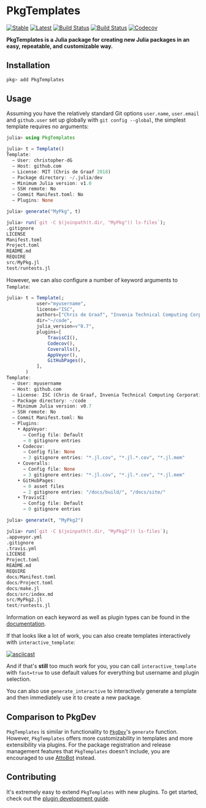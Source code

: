 # PkgTemplates

[![Stable](https://img.shields.io/badge/docs-stable-blue.svg)](https://invenia.github.io/PkgTemplates.jl/stable)
[![Latest](https://img.shields.io/badge/docs-latest-blue.svg)](https://invenia.github.io/PkgTemplates.jl/latest)
[![Build Status](https://travis-ci.org/invenia/PkgTemplates.jl.svg?branch=master)](https://travis-ci.org/invenia/PkgTemplates.jl)
[![Build Status](https://ci.appveyor.com/api/projects/status/r24xamruqlm88uti/branch/master?svg=true)](https://ci.appveyor.com/project/christopher-dG/pkgtemplates-jl/branch/master)
[![Codecov](https://codecov.io/gh/invenia/PkgTemplates.jl/branch/master/graph/badge.svg)](https://codecov.io/gh/invenia/PkgTemplates.jl)

**PkgTemplates is a Julia package for creating new Julia packages in an easy,
repeatable, and customizable way.**

## Installation

```julia
pkg> add PkgTemplates
```

## Usage

Assuming you have the relatively standard Git options `user.name`, `user.email` and `github.user` set up globally with `git config --global`, the simplest template requires no arguments:

```julia
julia> using PkgTemplates

julia> t = Template()
Template:
  → User: christopher-dG
  → Host: github.com
  → License: MIT (Chris de Graaf 2018)
  → Package directory: ~/.julia/dev
  → Minimum Julia version: v1.0
  → SSH remote: No
  → Commit Manifest.toml: No
  → Plugins: None

julia> generate("MyPkg", t)

julia> run(`git -C $(joinpath(t.dir, "MyPkg")) ls-files`);
.gitignore
LICENSE
Manifest.toml
Project.toml
README.md
REQUIRE
src/MyPkg.jl
test/runtests.jl
```

However, we can also configure a number of keyword arguments to `Template`:

```julia
julia> t = Template(;
           user="myusername",
           license="ISC",
           authors=["Chris de Graaf", "Invenia Technical Computing Corporation"],
           dir="~/code",
           julia_version=v"0.7",
           plugins=[
               TravisCI(),
               Codecov(),
               Coveralls(),
               AppVeyor(),
               GitHubPages(),
           ],
       )
Template:
  → User: myusername
  → Host: github.com
  → License: ISC (Chris de Graaf, Invenia Technical Computing Corporation 2018)
  → Package directory: ~/code
  → Minimum Julia version: v0.7
  → SSH remote: No
  → Commit Manifest.toml: No
  → Plugins:
    • AppVeyor:
      → Config file: Default
      → 0 gitignore entries
    • Codecov:
      → Config file: None
      → 3 gitignore entries: "*.jl.cov", "*.jl.*.cov", "*.jl.mem"
    • Coveralls:
      → Config file: None
      → 3 gitignore entries: "*.jl.cov", "*.jl.*.cov", "*.jl.mem"
    • GitHubPages:
      → 0 asset files
      → 2 gitignore entries: "/docs/build/", "/docs/site/"
    • TravisCI:
      → Config file: Default
      → 0 gitignore entries

julia> generate(t, "MyPkg2")

julia> run(`git -C $(joinpath(t.dir, "MyPkg2")) ls-files`);
.appveyor.yml
.gitignore
.travis.yml
LICENSE
Project.toml
README.md
REQUIRE
docs/Manifest.toml
docs/Project.toml
docs/make.jl
docs/src/index.md
src/MyPkg2.jl
test/runtests.jl
```

Information on each keyword as well as plugin types can be found in the
[documentation](https://invenia.github.io/PkgTemplates.jl/stable).

If that looks like a lot of work, you can also create templates interactively
with `interactive_template`:

[![asciicast](https://asciinema.org/a/31bZqW9u8h5RHpd7gtsemioRV.png)](https://asciinema.org/a/31bZqW9u8h5RHpd7gtsemioRV)

And if that's **still** too much work for you, you can call
`interactive_template` with `fast=true` to use default values for everything
but username and plugin selection.

You can also use `generate_interactive` to interactively generate a template and then
immediately use it to create a new package.

## Comparison to PkgDev

`PkgTemplates` is similar in functionality to
[`PkgDev`](https://github.com/JuliaLang/PkgDev.jl)'s `generate` function. However,
`PkgTemplates` offers more customizability in templates and more extensibility via plugins.
For the package registration and release management features that `PkgTemplates` doesn't
include, you are encouraged to use [AttoBot](https://github.com/apps/attobot) instead.

## Contributing

It's extremely easy to extend `PkgTemplates` with new plugins. To get started,
check out the
[plugin development guide](https://invenia.github.io/PkgTemplates.jl/stable/pages/plugin_development.html).
